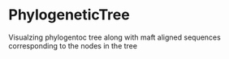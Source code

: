 # PhylogeneticTree
Visualzing phylogentoc tree along with maft aligned sequences corresponding to the nodes in the tree 
